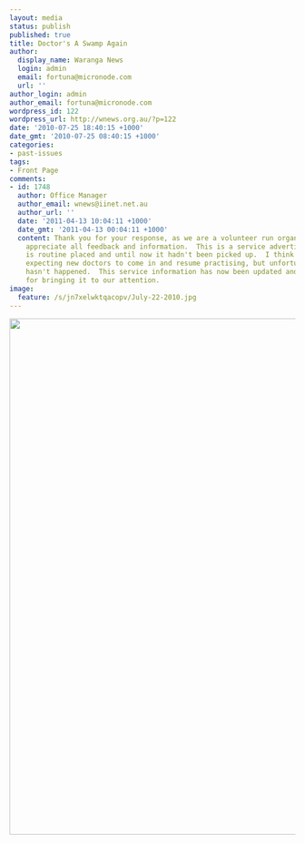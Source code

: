 ```yaml
---
layout: media
status: publish
published: true
title: Doctor's A Swamp Again
author:
  display_name: Waranga News
  login: admin
  email: fortuna@micronode.com
  url: ''
author_login: admin
author_email: fortuna@micronode.com
wordpress_id: 122
wordpress_url: http://wnews.org.au/?p=122
date: '2010-07-25 18:40:15 +1000'
date_gmt: '2010-07-25 08:40:15 +1000'
categories:
- past-issues
tags:
- Front Page
comments:
- id: 1748
  author: Office Manager
  author_email: wnews@iinet.net.au
  author_url: ''
  date: '2011-04-13 10:04:11 +1000'
  date_gmt: '2011-04-13 00:04:11 +1000'
  content: Thank you for your response, as we are a volunteer run organisation, we
    appreciate all feedback and information.  This is a service advertisement that
    is routine placed and until now it hadn't been picked up.  I think we were all
    expecting new doctors to come in and resume practising, but unfortunately that
    hasn't happened.  This service information has now been updated and thank you
    for bringing it to our attention.
image:
  feature: /s/jn7xelwktqacopv/July-22-2010.jpg
---
```


<a href="{{ site.url }}/images/2010/07/July-22-2010.jpg"><img class="alignnone size-full wp-image-114" title="July 22, 2010" src="{{ site.url }}/images/2010/07/July-22-2010.jpg" alt="" width="624" height="907" /></a>
